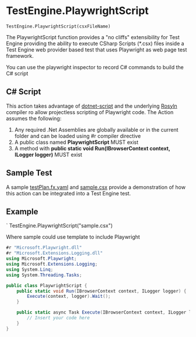# TestEngine.PlaywrightScript

`TestEngine.PlaywrightScript(csxFileName)`

The PlaywrightScript function provides a "no cliffs" extensibility for Test Engine providing the ability to execute CSharp Scripts (*.csx) files inside a Test Engine web provider based test that uses Playwright as web page test framework.

You can use the playwright inspector to record C# commands to build the C# script

## C# Script

This action takes advantage of [dotnet-script](https://github.com/dotnet-script/dotnet-script) and the underlying [Rosyln](https://github.com/dotnet/roslyn) compiler ro allow projectless scripting of Playwright code. The Action assumes the following:

1. Any required .Net Assemblies are globally available or in the current folder and can be loaded using #r compiler directive
2. A public class named **PlaywrightScript** MUST exist
3. A method with **public static void Run(IBrowserContext context, ILogger logger)** MUST exist

## Sample Test

A sample [testPlan.fx.yaml](../../samples/playwrightscript/testPlan.fx.yaml) and [sample.csx](../../samples/playwrightscript/sample.csx) provide a demonstration of how this action can be integrated into a Test Engine test.

## Example

` TestEngine.PlaywrightScript("sample.csx")

Where sample could use template to include Playwright

```csharp
#r "Microsoft.Playwright.dll"
#r "Microsoft.Extensions.Logging.dll"
using Microsoft.Playwright;
using Microsoft.Extensions.Logging;
using System.Linq;
using System.Threading.Tasks;

public class PlaywrightScript {
    public static void Run(IBrowserContext context, ILogger logger) {
        Execute(context, logger).Wait();
    }

    public static async Task Execute(IBrowserContext context, ILogger logger) {
        // Insert your code here
    }
}
```
